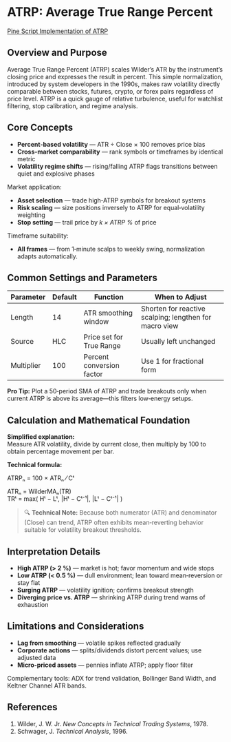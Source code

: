# ATRP: Average True Range Percent

[Pine Script Implementation of ATRP](https://github.com/mihakralj/pinescript/blob/main/indicators/volatility/atrp.pine)

## Overview and Purpose

Average True Range Percent (ATRP) scales Wilder’s ATR by the instrument’s closing price and expresses the result in percent. This simple normalization, introduced by system developers in the 1990s, makes raw volatility directly comparable between stocks, futures, crypto, or forex pairs regardless of price level. ATRP is a quick gauge of relative turbulence, useful for watchlist filtering, stop calibration, and regime analysis.

## Core Concepts

* **Percent‑based volatility** — ATR ÷ Close × 100 removes price bias  
* **Cross‑market comparability** — rank symbols or timeframes by identical metric  
* **Volatility regime shifts** — rising/falling ATRP flags transitions between quiet and explosive phases  

Market application:  
* **Asset selection** — trade high‑ATRP symbols for breakout systems  
* **Risk scaling** — size positions inversely to ATRP for equal‑volatility weighting  
* **Stop setting** — trail price by *k × ATRP %* of price

Timeframe suitability:  
* **All frames** — from 1‑minute scalps to weekly swing, normalization adapts automatically.

## Common Settings and Parameters

| Parameter | Default | Function | When to Adjust |
|-----------|---------|----------|---------------|
| Length | 14 | ATR smoothing window | Shorten for reactive scalping; lengthen for macro view |
| Source | HLC | Price set for True Range | Usually left unchanged |
| Multiplier | 100 | Percent conversion factor | Use 1 for fractional form |

**Pro Tip:** Plot a 50‑period SMA of ATRP and trade breakouts only when current ATRP is above its average—this filters low‑energy setups.

## Calculation and Mathematical Foundation

**Simplified explanation:**  
Measure ATR volatility, divide by current close, then multiply by 100 to obtain percentage movement per bar.

**Technical formula:**

ATRPₙ = 100 × ATRₙ ⁄ Cᵗ  

ATRₙ = WilderMAₙ(TR)  
TRᵗ = max( Hᵗ − Lᵗ, |Hᵗ − Cᵗ⁻¹|, |Lᵗ − Cᵗ⁻¹| )

> 🔍 **Technical Note:** Because both numerator (ATR) and denominator (Close) can trend, ATRP often exhibits mean‑reverting behavior suitable for volatility breakout thresholds.

## Interpretation Details

* **High ATRP (> 2 %)** — market is hot; favor momentum and wide stops  
* **Low ATRP (< 0.5 %)** — dull environment; lean toward mean‑reversion or stay flat  
* **Surging ATRP** — volatility ignition; confirms breakout strength  
* **Diverging price vs. ATRP** — shrinking ATRP during trend warns of exhaustion

## Limitations and Considerations

* **Lag from smoothing** — volatile spikes reflected gradually  
* **Corporate actions** — splits/dividends distort percent values; use adjusted data  
* **Micro‑priced assets** — pennies inflate ATRP; apply floor filter

Complementary tools: ADX for trend validation, Bollinger Band Width, and Keltner Channel ATR bands.

## References

1. Wilder, J. W. Jr. *New Concepts in Technical Trading Systems*, 1978.  
2. Schwager, J. *Technical Analysis*, 1996.

